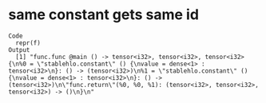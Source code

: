 # same constant gets same id

    Code
      repr(f)
    Output
      [1] "func.func @main () -> tensor<i32>, tensor<i32>, tensor<i32> {\n%0 = \"stablehlo.constant\" () {\nvalue = dense<1> : tensor<i32>\n}: () -> (tensor<i32>)\n%1 = \"stablehlo.constant\" () {\nvalue = dense<1> : tensor<i32>\n}: () -> (tensor<i32>)\n\"func.return\"(%0, %0, %1): (tensor<i32>, tensor<i32>, tensor<i32>) -> ()\n}\n"

